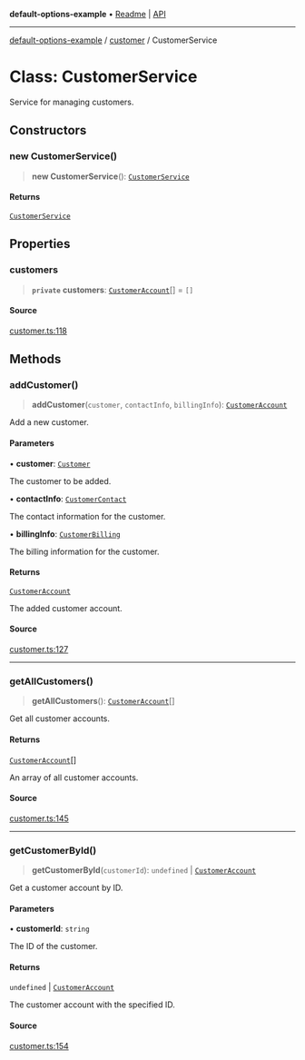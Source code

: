 **default-options-example** • [Readme](../../README.md) \| [API](../../modules.md)

***

[default-options-example](../../README.md) / [customer](../README.md) / CustomerService

# Class: CustomerService

Service for managing customers.

## Constructors

### new CustomerService()

> **new CustomerService**(): [`CustomerService`](CustomerService.md)

#### Returns

[`CustomerService`](CustomerService.md)

## Properties

### customers

> **`private`** **customers**: [`CustomerAccount`](CustomerAccount.md)[] = `[]`

#### Source

[customer.ts:118](https://github.com/tgreyuk/typedoc-plugin-markdown-examples/blob/3728586/examples/01-typedoc-plugin-markdown/src/customer.ts#L118)

## Methods

### addCustomer()

> **addCustomer**(`customer`, `contactInfo`, `billingInfo`): [`CustomerAccount`](CustomerAccount.md)

Add a new customer.

#### Parameters

• **customer**: [`Customer`](../interfaces/Customer.md)

The customer to be added.

• **contactInfo**: [`CustomerContact`](../interfaces/CustomerContact.md)

The contact information for the customer.

• **billingInfo**: [`CustomerBilling`](../interfaces/CustomerBilling.md)

The billing information for the customer.

#### Returns

[`CustomerAccount`](CustomerAccount.md)

The added customer account.

#### Source

[customer.ts:127](https://github.com/tgreyuk/typedoc-plugin-markdown-examples/blob/3728586/examples/01-typedoc-plugin-markdown/src/customer.ts#L127)

***

### getAllCustomers()

> **getAllCustomers**(): [`CustomerAccount`](CustomerAccount.md)[]

Get all customer accounts.

#### Returns

[`CustomerAccount`](CustomerAccount.md)[]

An array of all customer accounts.

#### Source

[customer.ts:145](https://github.com/tgreyuk/typedoc-plugin-markdown-examples/blob/3728586/examples/01-typedoc-plugin-markdown/src/customer.ts#L145)

***

### getCustomerById()

> **getCustomerById**(`customerId`): `undefined` \| [`CustomerAccount`](CustomerAccount.md)

Get a customer account by ID.

#### Parameters

• **customerId**: `string`

The ID of the customer.

#### Returns

`undefined` \| [`CustomerAccount`](CustomerAccount.md)

The customer account with the specified ID.

#### Source

[customer.ts:154](https://github.com/tgreyuk/typedoc-plugin-markdown-examples/blob/3728586/examples/01-typedoc-plugin-markdown/src/customer.ts#L154)
